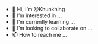 - 👋 Hi, I’m @Khunkhing
- 👀 I’m interested in ...
- 🌱 I’m currently learning ...
- 💞️ I’m looking to collaborate on ...
- 📫 How to reach me ...

<!---
Khunkhing/Khunkhing is a ✨ special ✨ repository because its `README.md` (this file) appears on your GitHub profile.
You can click the Preview link to take a look at your changes.
--->
